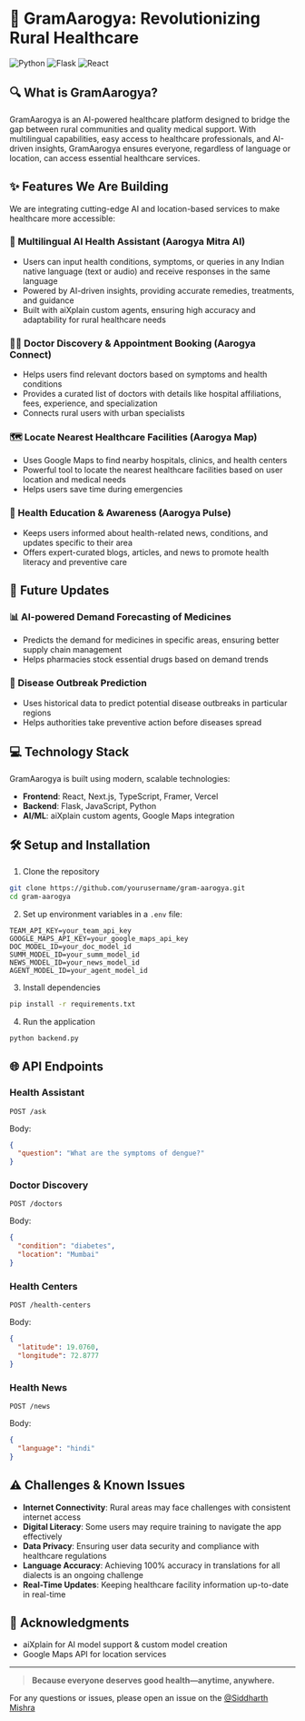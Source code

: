 # 🌿 GramAarogya: Revolutionizing Rural Healthcare

![Python](https://img.shields.io/badge/Python-3.x-blue)
![Flask](https://img.shields.io/badge/Flask-2.x-green)
![React](https://img.shields.io/badge/React-18.x-blue)

## 🔍 What is GramAarogya?

GramAarogya is an AI-powered healthcare platform designed to bridge the gap between rural communities and quality medical support. With multilingual capabilities, easy access to healthcare professionals, and AI-driven insights, GramAarogya ensures everyone, regardless of language or location, can access essential healthcare services.

## ✨ Features We Are Building

We are integrating cutting-edge AI and location-based services to make healthcare more accessible:

### 🤖 Multilingual AI Health Assistant (Aarogya Mitra AI)
- Users can input health conditions, symptoms, or queries in any Indian native language (text or audio) and receive responses in the same language
- Powered by AI-driven insights, providing accurate remedies, treatments, and guidance
- Built with aiXplain custom agents, ensuring high accuracy and adaptability for rural healthcare needs

### 👨‍⚕️ Doctor Discovery & Appointment Booking (Aarogya Connect)
- Helps users find relevant doctors based on symptoms and health conditions
- Provides a curated list of doctors with details like hospital affiliations, fees, experience, and specialization
- Connects rural users with urban specialists

### 🗺️ Locate Nearest Healthcare Facilities (Aarogya Map)
- Uses Google Maps to find nearby hospitals, clinics, and health centers
- Powerful tool to locate the nearest healthcare facilities based on user location and medical needs
- Helps users save time during emergencies

### 📰 Health Education & Awareness (Aarogya Pulse)
- Keeps users informed about health-related news, conditions, and updates specific to their area
- Offers expert-curated blogs, articles, and news to promote health literacy and preventive care

## 🚀 Future Updates

### 📊 AI-powered Demand Forecasting of Medicines
- Predicts the demand for medicines in specific areas, ensuring better supply chain management
- Helps pharmacies stock essential drugs based on demand trends

### 🔮 Disease Outbreak Prediction
- Uses historical data to predict potential disease outbreaks in particular regions
- Helps authorities take preventive action before diseases spread

## 💻 Technology Stack

GramAarogya is built using modern, scalable technologies:

- **Frontend**: React, Next.js, TypeScript, Framer, Vercel
- **Backend**: Flask, JavaScript, Python
- **AI/ML**: aiXplain custom agents, Google Maps integration

## 🛠️ Setup and Installation

1. Clone the repository
```bash
git clone https://github.com/yourusername/gram-aarogya.git
cd gram-aarogya
```

2. Set up environment variables in a `.env` file:
```
TEAM_API_KEY=your_team_api_key
GOOGLE_MAPS_API_KEY=your_google_maps_api_key
DOC_MODEL_ID=your_doc_model_id
SUMM_MODEL_ID=your_summ_model_id
NEWS_MODEL_ID=your_news_model_id
AGENT_MODEL_ID=your_agent_model_id
```

3. Install dependencies
```bash
pip install -r requirements.txt
```

4. Run the application
```bash
python backend.py
```

## 🌐 API Endpoints

### Health Assistant
```
POST /ask
```
Body:
```json
{
  "question": "What are the symptoms of dengue?"
}
```

### Doctor Discovery
```
POST /doctors
```
Body:
```json
{
  "condition": "diabetes",
  "location": "Mumbai"
}
```

### Health Centers
```
POST /health-centers
```
Body:
```json
{
  "latitude": 19.0760,
  "longitude": 72.8777
}
```

### Health News
```
POST /news
```
Body:
```json
{
  "language": "hindi"
}
```

## ⚠️ Challenges & Known Issues

- **Internet Connectivity**: Rural areas may face challenges with consistent internet access
- **Digital Literacy**: Some users may require training to navigate the app effectively
- **Data Privacy**: Ensuring user data security and compliance with healthcare regulations
- **Language Accuracy**: Achieving 100% accuracy in translations for all dialects is an ongoing challenge
- **Real-Time Updates**: Keeping healthcare facility information up-to-date in real-time

## 🙏 Acknowledgments

- aiXplain for AI model support & custom model creation
- Google Maps API for location services

---

> **Because everyone deserves good health—anytime, anywhere.**

For any questions or issues, please open an issue on the [@Siddharth Mishra](https://github.com/Sid3503)
